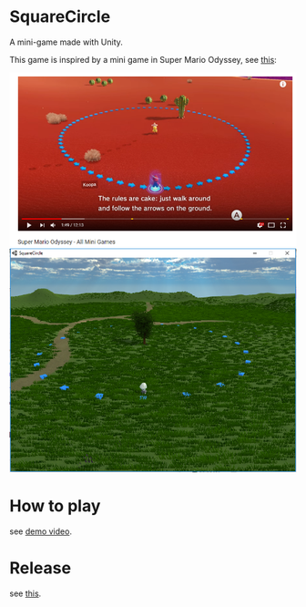 # SquareCircle
A mini-game made with Unity.<br>

This game is inspired by a mini game in Super Mario Odyssey, see [this](https://www.youtube.com/watch?v=oYI0VNyG-Ys): <br>

<img src="https://github.com/yunstore/SquareCircle/blob/master/mini-game.png" alt="mini game" />

<img src="https://github.com/yunstore/SquareCircle/blob/master/square-circle.png" alt="square circle" />

# How to play

see [demo video](https://github.com/yunstore/SquareCircle/blob/master/SquareCircle%202_6_2018%201_48_27%20PM.mp4).

# Release

see [this](https://github.com/ianpas/SquareCircle/releases).
